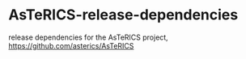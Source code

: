 # AsTeRICS-release-dependencies
release dependencies for the AsTeRICS project, https://github.com/asterics/AsTeRICS
